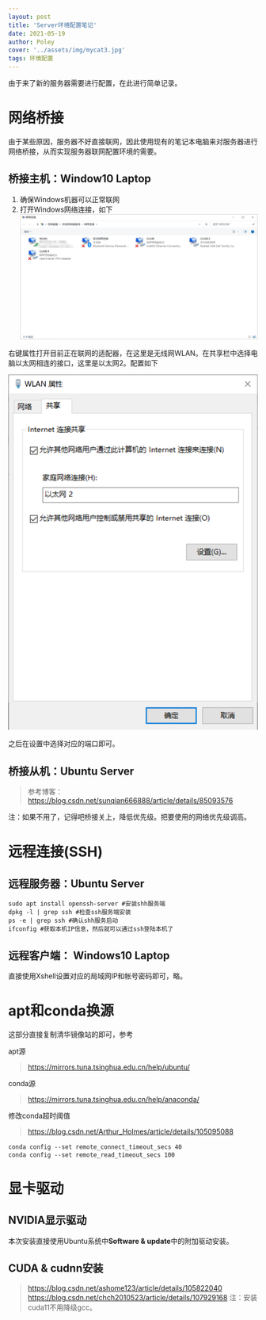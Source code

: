 ```yaml
---
layout: post
title: 'Server环境配置笔记'
date: 2021-05-19
author: Poley
cover: '../assets/img/mycat3.jpg'
tags: 环境配置
---
```


由于来了新的服务器需要进行配置，在此进行简单记录。

# 网络桥接
由于某些原因，服务器不好直接联网，因此使用现有的笔记本电脑来对服务器进行网络桥接，从而实现服务器联网配置环境的需要。

## 桥接主机：Window10 Laptop

1. 确保Windows机器可以正常联网
2. 打开Windows网络连接，如下
![](/assets/img/20210615/SENV1.png)

右键属性打开目前正在联网的适配器，在这里是无线网WLAN。在共享栏中选择电脑以太网相连的接口，这里是以太网2。配置如下

![](/assets/img/20210615/SENV2.png)

之后在设置中选择对应的端口即可。

## 桥接从机：Ubuntu Server

>参考博客：https://blog.csdn.net/sunqian666888/article/details/85093576

注：如果不用了，记得吧桥接关上，降低优先级。把要使用的网络优先级调高。

# 远程连接(SSH)

## 远程服务器：Ubuntu Server
```[shell]
sudo apt install openssh-server #安装shh服务端
dpkg -l | grep ssh #检查ssh服务端安装
ps -e | grep ssh #确认shh服务启动
ifconfig #获取本机IP信息，然后就可以通过ssh登陆本机了
```

## 远程客户端： Windows10 Laptop

直接使用Xshell设置对应的局域网IP和帐号密码即可，略。

# apt和conda换源

这部分直接复制清华镜像站的即可，参考

apt源
> https://mirrors.tuna.tsinghua.edu.cn/help/ubuntu/

conda源
> https://mirrors.tuna.tsinghua.edu.cn/help/anaconda/

修改conda超时阈值
> https://blog.csdn.net/Arthur_Holmes/article/details/105095088

```
conda config --set remote_connect_timeout_secs 40
conda config --set remote_read_timeout_secs 100
```
# 显卡驱动

## NVIDIA显示驱动
本次安装直接使用Ubuntu系统中**Software & update**中的附加驱动安装。

## CUDA & cudnn安装
> https://blog.csdn.net/ashome123/article/details/105822040
> https://blog.csdn.net/chch2010523/article/details/107929168
注：安装cuda11不用降级gcc。



